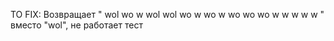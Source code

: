 TO FIX:
Возвращает " wol wo w  wol wol wo w  wo w  wo wo wo w  w w w w "
вместо "wol",
не работает тест
